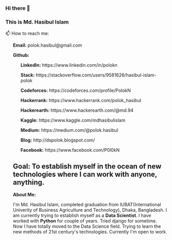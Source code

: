 ### Hi there 👋
### This is Md. Hasibul Islam
📫 How to reach me:

<ul><b>Email:</b> polok.hasibul@gmail.com</ul>
<ul><b>Github:</b><script type="text/javascript"> alert("Just Kidding") </script>
<ul><b>LinkedIn:</b> https://www.linkedin.com/in/polokn</ul>
<ul><b>Stack:</b> https://stackoverflow.com/users/9581626/hasibul-islam-polok</ul>
<ul><b>Codeforces:</b> https://codeforces.com/profile/PolokN</ul>
<ul><b>Hackerrank:</b> https://www.hackerrank.com/polok_hasibul</ul>
<ul><b>Hackerearth:</b> https://www.hackerearth.com/@md.94</ul>
<ul><b>Kaggle:</b> https://www.kaggle.com/mdhasibulislam</ul>
<ul><b>Medium:</b> https://medium.com/@polok.hasibul</ul>
<ul><b>Blog:</b> http://dspolok.blogspot.com/</ul>
<ul><b>Facebook:</b> https://www.facebook.com/P0l0kN</ul>

## Goal: To establish myself in the ocean of new technologies where I can work with anyone, anything. 

**About Me:**<p> I'm Md. Hasibul Islam, completed graduation from IUBAT(International Univerity of Business Agriculture and Technology), Dhaka, Bangladesh. I am currently trying to establish myself as a <b>Data Scientist</b>. I have worked with <b>Python</b> for couple of years. Tried django for sometime. Now I have totally moved to the Data Science field. Trying to learn the new methods of 21st century's technologies. Currently I'm open to work. </p>


